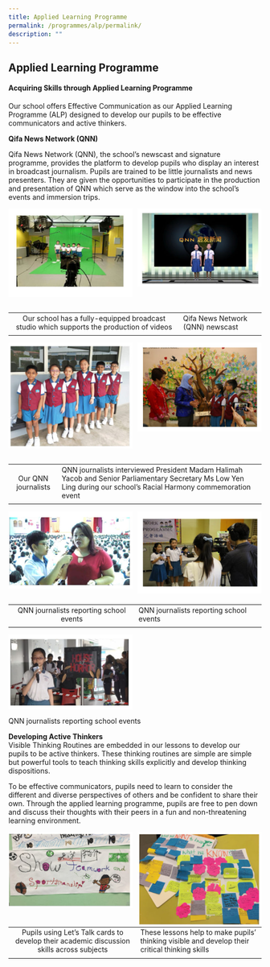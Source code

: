 ```yaml
---
title: Applied Learning Programme
permalink: /programmes/alp/permalink/
description: ""
---
```

## Applied Learning Programme

#### Acquiring Skills through Applied Learning Programme

Our school offers Effective Communication as our Applied Learning Programme (ALP) designed to develop our pupils to be effective communicators and active thinkers.

**Qifa News Network (QNN)**

Qifa News Network (QNN), the school’s newscast and signature programme, provides the platform to develop pupils who display an interest in broadcast journalism. Pupils are trained to be little journalists and news presenters. They are given the opportunities to participate in the production and presentation of QNN which serve as the window into the school’s events and immersion trips.

<img align="left" style="width:49%" src="/images/applied1.jpg">
<img align="right" style="width:49%" src="/images/applied2.jpg">
<br clear="left"><br>

|   |   |
|:-:|---|
|Our school has a fully-equipped broadcast studio which supports the production of videos  | Qifa News Network (QNN) newscast  |
|   |   |

<img align="left" style="width:49%" src="/images/applied3.jpg">
<img align="right" style="width:49%" src="/images/applied4.jpg">
<br clear="left"><br>

|   |   |
|:-:|---|
| Our QNN journalists  | QNN journalists interviewed President Madam Halimah Yacob and Senior Parliamentary Secretary Ms Low Yen Ling during our school’s Racial Harmony commemoration event  |
|   |   |

<img align="left" style="width:49%" src="/images/applied5.jpg">
<img align="right" style="width:49%" src="/images/applied6.jpg">
<br clear="left"><br>

|   |   |
|:-:|---|
| QNN journalists reporting school events  | QNN journalists reporting school events  |
|   |   |

<img align="left" style="width:49%" src="/images/applied7.jpg">
<br clear="left">

<p align="left">QNN journalists reporting school events</p>

**Developing Active Thinkers**&nbsp;<br>
Visible Thinking Routines are embedded in our lessons to develop our pupils to be active thinkers. These thinking routines are simple are simple but powerful tools to teach thinking skills explicitly and develop thinking dispositions.

To be effective communicators, pupils need to learn to consider the different and diverse perspectives of others and be confident to share their own. Through the applied learning programme, pupils are free to pen down and discuss their thoughts with their peers in a fun and non-threatening learning environment.

<img align="left" style="width:49%" src="/images/active1.jpg">
<img align="right" style="width:49%" src="/images/active2.jpg">
<br clear="left"><br>

|   |   |
|:-:|---|
| Pupils using Let’s Talk cards to develop their academic discussion skills across subjects  | These lessons help to make pupils’ thinking visible and develop their critical thinking skills |
|   |   |